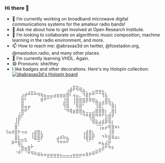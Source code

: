 ### Hi there 👋
- 🔭 I’m currently working on broadband microwave digital communications systems for the amateur radio bands!
- 💬 Ask me about how to get involved at Open Research Institute.
- 👯 I’m looking to collaborate on algorithmic music composition, machine learning in the radio environment, and more.
- 📫 How to reach me: @abraxas3d on twitter, @fosstadon.org, @mastodon.radio, and many other places. 
- 🌱 I’m currently learning VHDL. Again.
- 😄 Pronouns: she/they
- I like badges and other decorations. Here's my Holopin collection:
[![@abraxas3d's Holopin board](https://holopin.me/abraxas3d)](https://holopin.io/@abraxas3d)

⠀⠀⠀⠀⠀⠀⠀⠀⠀⠀⠀⠀⠀⠀⠀⠀⠀⠀⠀⠀⠀⣀⣀⠀⠀⠀⠀⠀⠀⠀⠀⠀⠀⠀    
⠀⠀⠀⠀⠀⠀⠀⢀⣀⡀⠀⠀⠀⠀⠀⠀⠀⠀⠀⢠⣾⠟⠻⢿⣦⡀⠀⣀⣤⣤⣄⠀⠀⠀⠀⠀  
⠀⠀⠀⠀⠀⣰⡾⠛⠛⠛⠻⢷⣦⣤⣤⣴⣶⣶⣶⣿⠇⢴⣤⡀⠹⣿⡟⠛⠉⠉⢻⣧⠀⠀⠀⠀  
⠀⠀⠀⠀⠀⣿⠃⠀⠀⠀⠀⠿⠛⠉⠁⠀⠀⠀⣸⣿⠀⢸⣿⣿⣿⡿⠿⢿⣦⣀⣠⣿⣧⡀⠀⠀   
⠀⠀⠀⠀⠀⣿⣤⣤⠀⠀⠀⠀⠀⠀⠀⠀⠀⠀⢻⣿⠀⠈⢿⣿⠃⠀⠀⠀⢹⣿⡋⠉⠙⣿⡆⠀   
⠀⠀⠀⠀⢀⣿⠟⠁⠀⠀⠀⠀⠀⠀⠀⠀⠀⠀⠈⠻⢿⣶⣿⣿⣦⣀⣀⣠⣿⣿⣿⡆⢀⣿⡇⠀   
⠀⠀⠀⢀⣾⠏⠀⠀⠀⠀⠀⠀⠀⠀⠀⠀⠀⠀⠀⠀⠀⠀⠀⠈⠙⠛⢿⣿⠛⠛⠋⣳⣿⠟⠀⠀   
⠀⠀⠀⣸⡏⠀⠀⠀⠀⠀⠀⠀⠀⠀⠀⠀⠀⠀⠀⠀⠀⠀⠀⠀⠀⠀⠈⢿⣷⣴⣾⡿⢿⡆⠀⠀   
⠀⠀⠀⣿⠁⠀⠀⠀⠀⠀⠀⠀⠀⠀⠀⠀⠀⠀⠀⠀⠀⠀⠀⠀⠀⠀⠀⠀⠈⢩⣥⡴⢿⣿⠶⠆   
⠸⠶⠾⣿⠗⠲⠶⠀⢠⣾⣿⣆⠀⠀⠀⠀⠀⠀⠀⠀⠀⠀⠀⠀⢠⣾⣿⣆⠀⠀⠀⡀⢸⡿⠀⠀    
⠀⠀⠀⣿⣇⣀⣄⠀⠸⣿⣿⡟⠀⠀⠀⠀⣴⠾⠷⣦⠀⠀⠀⠀⠸⣿⣿⡟⠀⠀⠙⠛⣿⠿⠶⠆    
⠀⠀⠿⠛⣿⡍⠉⠀⡀⠀⠉⠀⠀⠀⠀⠀⠙⠛⠛⠋⠀⠀⠀⠀⠀⠈⠁⠀⠀⠶⣦⣼⡟⠀⠀⠀   
⠀⠀⠀⠀⢈⣿⣶⣿⠋⠀⠀⠀⠀⠀⠀⠀⠀⠀⠀⠀⠀⠀⠀⠀⠀⠀⠀⠀⣀⣤⡾⠋⠛⠗⠀⠀   
⠀⠀⠀⠈⠛⠁⠈⠛⠻⠷⣶⣦⣤⣤⣤⣤⣤⣄⣀⣀⣀⣤⣤⣤⣤⣶⡶⠿⠛⠉⠀⠀⠀⠀⠀⠀   
⠀⠀⠀⠀⠀⠀⠀⠀⠀⠀⠀⠀⠀⠉⠉⠉⠉⠉⠉⠉⠉⠉⠉⠁⠀⠀⠀⠀⠀⠀⠀⠀⠀⠀⠀⠀   


<!--
**Abraxas3d/Abraxas3d** is a ✨ _special_ ✨ repository because its `README.md` (this file) appears on your GitHub profile.

Here are some ideas to get you started:

- 🔭 I’m currently working on ...
- 🌱 I’m currently learning ...
- 👯 I’m looking to collaborate on ...
- 🤔 I’m looking for help with ...
- 💬 Ask me about ...
- 📫 How to reach me: ...
- 😄 Pronouns: ...
- ⚡ Fun fact: ...
-->
